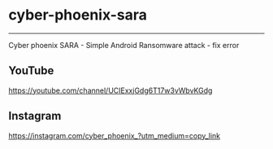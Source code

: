 # cyber-phoenix-sara
---------------------
Cyber phoenix SARA - Simple Android Ransomware attack - fix error

YouTube
---------
https://youtube.com/channel/UCIExxjGdg6T17w3vWbvKGdg

Instagram
-----------

https://instagram.com/cyber_phoenix_?utm_medium=copy_link
